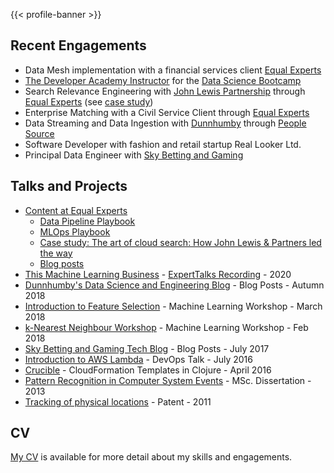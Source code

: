 ---
---

{{< profile-banner >}}

## Recent Engagements

- Data Mesh implementation with a financial services client [Equal Experts]((https://www.equalexperts.com))
- [The Developer Academy Instructor](https://thedeveloperacademy.com/instructors/data-science-part-time) for the [Data Science Bootcamp](https://thedeveloperacademy.com/data-science-bootcamp)
- Search Relevance Engineering with [John Lewis Partnership](https://johnlewis.com) through [Equal Experts](https://www.equalexperts.com) (see [case study](https://www.equalexperts.com/case-study/the-art-of-cloud-search-how-john-lewis-partners-led-the-way/))
- Enterprise Matching with a Civil Service Client through [Equal Experts](https://www.equalexperts.com)
- Data Streaming and Data Ingestion with [Dunnhumby](https://www.dunnhumby.com/) through [People Source](https://www.peoplesource.co.uk)
- Software Developer with fashion and retail startup Real Looker Ltd.
- Principal Data Engineer with [Sky Betting and Gaming](https://skybetcareers.com/about-us)

## Talks and Projects 

- [Content at Equal Experts](https://equalexperts.com)
  - [Data Pipeline Playbook](https://data-pipeline.playbook.ee/)
  - [MLOps Playbook](https://mlops.playbook.ee/)
  - [Case study: The art of cloud search: How John Lewis & Partners led the way](https://www.equalexperts.com/case-study/the-art-of-cloud-search-how-john-lewis-partners-led-the-way/)
  - [Blog posts](https://www.equalexperts.com/blog/author/paul-brabban/)
- [This Machine Learning Business](https://brabster.github.io/talk-ml-intro/#/) - [ExpertTalks Recording](https://www.equalexperts.com/expert-talks/summer-series-this-machine-learning-business/) - 2020
- [Dunnhumby's Data Science and Engineering Blog](https://medium.com/@paul.brabban) - Blog Posts - Autumn 2018
- [Introduction to Feature Selection](https://www.kaggle.com/paulbrabban/intro-to-feature-selection) - Machine Learning Workshop - March 2018
- [k-Nearest Neighbour Workshop](https://github.com/defshef/dojo-knn) - Machine Learning Workshop - Feb 2018
- [Sky Betting and Gaming Tech Blog](https://engineering.skybettingandgaming.com/authors/#paul_brabban) - Blog Posts - July 2017
- [Introduction to AWS Lambda](https://brabster.github.io/talk-awslambda-intro/) - DevOps Talk - July 2016
- [Crucible](https://github.com/brabster/crucible) - CloudFormation Templates in Clojure - April 2016
- [Pattern Recognition in Computer System Events](https://studentnet.cs.manchester.ac.uk/resources/library/thesis_abstracts/MSc12/FullText/Brabban-Paul-fulltext.pdf) - MSc. Dissertation - 2013
- [Tracking of physical locations](https://patents.google.com/patent/US20140051463) - Patent - 2011

## CV

[My CV](/paul_brabban_cv.pdf) is available for more detail about my skills and engagements.


